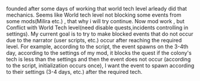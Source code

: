 founded after some days of working that world tech level arleady did that mechanics. 
Seems like World tech level not blocking some events from some mods(Milira etc.) , that why i will try continue.
Now mod work , but Conflict with World Tech level(need disable quests,incidents controlling in settings).
My current goal is to try to make blocked events that do not occur due to the narrator (user scripts, etc.) occur after reaching the required level. For example, according to the script, the event spawns on the 3-4th day, according to the settings of my mod, it blocks the quest if the colony's tech is less than the settings and then the event does not occur (according to the script, initialization occurs once), I want the event to spawn according to their settings (3-4 days, etc.) after the required tech.
